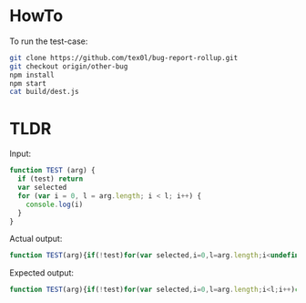 # HowTo
To run the test-case:
```bash
git clone https://github.com/tex0l/bug-report-rollup.git
git checkout origin/other-bug
npm install
npm start
cat build/dest.js
```

# TLDR

Input:
```javascript
function TEST (arg) {
  if (test) return
  var selected
  for (var i = 0, l = arg.length; i < l; i++) {
    console.log(i)
  }
}
```

Actual output:
```javascript
function TEST(arg){if(!test)for(var selected,i=0,l=arg.length;i<undefined;i++)console.log(i)}

```

Expected output:
```javascript
function TEST(arg){if(!test)for(var selected,i=0,l=arg.length;i<l;i++)console.log(i)}

```
